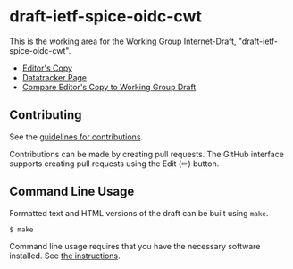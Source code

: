 # draft-ietf-spice-oidc-cwt

This is the working area for the Working Group Internet-Draft, "draft-ietf-spice-oidc-cwt".

* [Editor's Copy](https://ietf-wg-spice.github.io/draft-ietf-spice-oidc-cwt/#go.draft-ietf-spice-oidc-cwt.html)
* [Datatracker Page](https://datatracker.ietf.org/doc/draft-ietf-spice-oidc-cwt)
* [Compare Editor's Copy to Working Group Draft](https://ietf-wg-spice.github.io/draft-ietf-spice-oidc-cwt/#go.draft-ietf-spice-oidc-cwt.diff)


## Contributing

See the
[guidelines for contributions](https://github.com/ietf-wg-spice/draft-ietf-spice-oidc-cwt/blob/main/CONTRIBUTING.md).

Contributions can be made by creating pull requests.
The GitHub interface supports creating pull requests using the Edit (✏) button.


## Command Line Usage

Formatted text and HTML versions of the draft can be built using `make`.

```sh
$ make
```

Command line usage requires that you have the necessary software installed.  See
[the instructions](https://github.com/martinthomson/i-d-template/blob/main/doc/SETUP.md).
